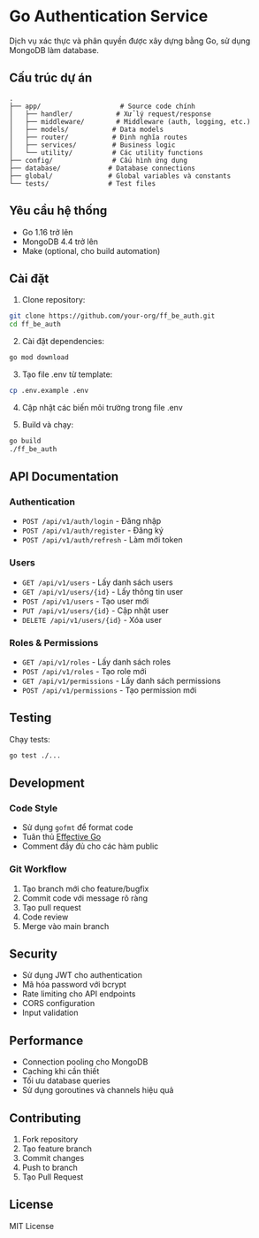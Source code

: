# Go Authentication Service

Dịch vụ xác thực và phân quyền được xây dựng bằng Go, sử dụng MongoDB làm database.

## Cấu trúc dự án

```
.
├── app/                    # Source code chính
│   ├── handler/           # Xử lý request/response
│   ├── middleware/        # Middleware (auth, logging, etc.)
│   ├── models/           # Data models
│   ├── router/           # Định nghĩa routes
│   ├── services/         # Business logic
│   └── utility/          # Các utility functions
├── config/               # Cấu hình ứng dụng
├── database/            # Database connections
├── global/              # Global variables và constants
└── tests/               # Test files
```

## Yêu cầu hệ thống

- Go 1.16 trở lên
- MongoDB 4.4 trở lên
- Make (optional, cho build automation)

## Cài đặt

1. Clone repository:
```bash
git clone https://github.com/your-org/ff_be_auth.git
cd ff_be_auth
```

2. Cài đặt dependencies:
```bash
go mod download
```

3. Tạo file .env từ template:
```bash
cp .env.example .env
```

4. Cập nhật các biến môi trường trong file .env

5. Build và chạy:
```bash
go build
./ff_be_auth
```

## API Documentation

### Authentication

- `POST /api/v1/auth/login` - Đăng nhập
- `POST /api/v1/auth/register` - Đăng ký
- `POST /api/v1/auth/refresh` - Làm mới token

### Users

- `GET /api/v1/users` - Lấy danh sách users
- `GET /api/v1/users/{id}` - Lấy thông tin user
- `POST /api/v1/users` - Tạo user mới
- `PUT /api/v1/users/{id}` - Cập nhật user
- `DELETE /api/v1/users/{id}` - Xóa user

### Roles & Permissions

- `GET /api/v1/roles` - Lấy danh sách roles
- `POST /api/v1/roles` - Tạo role mới
- `GET /api/v1/permissions` - Lấy danh sách permissions
- `POST /api/v1/permissions` - Tạo permission mới

## Testing

Chạy tests:
```bash
go test ./...
```

## Development

### Code Style

- Sử dụng `gofmt` để format code
- Tuân thủ [Effective Go](https://golang.org/doc/effective_go)
- Comment đầy đủ cho các hàm public

### Git Workflow

1. Tạo branch mới cho feature/bugfix
2. Commit code với message rõ ràng
3. Tạo pull request
4. Code review
5. Merge vào main branch

## Security

- Sử dụng JWT cho authentication
- Mã hóa password với bcrypt
- Rate limiting cho API endpoints
- CORS configuration
- Input validation

## Performance

- Connection pooling cho MongoDB
- Caching khi cần thiết
- Tối ưu database queries
- Sử dụng goroutines và channels hiệu quả

## Contributing

1. Fork repository
2. Tạo feature branch
3. Commit changes
4. Push to branch
5. Tạo Pull Request

## License

MIT License
